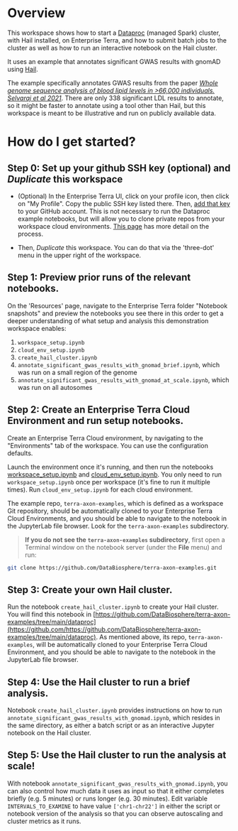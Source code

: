 # Overview

This workspace shows how to start a [Dataproc](https://cloud.google.com/dataproc) (managed Spark) cluster, with Hail installed, on Enterprise Terra, and how to submit batch jobs to the cluster as well as how to run an interactive notebook on the Hail cluster.

It uses an example that annotates significant GWAS results with gnomAD using [Hail](https://hail.is/).

The example specifically annotates GWAS results from the paper [*Whole genome sequence analysis of blood lipid levels in >66,000 individuals. Selvaraj et al 2021*](https://www.biorxiv.org/content/10.1101/2021.10.11.463514v1.supplementary-material). There are only 338 significant LDL results to annotate, so it might be faster to annotate using a tool other than Hail, but this workspace is meant to be illustrative and run on publicly available data.

# How do I get started?

## Step 0: Set up your github SSH key (optional) and _Duplicate_ this workspace

- (Optional) In the Enterprise Terra UI, click on your profile icon, then click on "My Profile". Copy the public SSH key listed there.
  Then, [add that key](https://docs.github.com/en/authentication/connecting-to-github-with-ssh/adding-a-new-ssh-key-to-your-github-account) to your GitHub account. This is not necessary to run the Dataproc example notebooks, but will allow you to clone private repos from your workspace cloud environments.
  [This page](https://terra-docs.api.verily.com/docs/how_to_guides/terra_ssh_key_guide/) has more detail on the process.

- Then, *Duplicate* this workspace. You can do that via the 'three-dot' menu in the upper right of the workspace.


## Step 1: Preview prior runs of the relevant notebooks.

On the 'Resources' page, navigate to the Enterprise Terra folder "Notebook snapshots" and preview the notebooks you see there in this order to get a deeper understanding of what setup and analysis this demonstration workspace enables:
1. `workspace_setup.ipynb`
2. `cloud_env_setup.ipynb`
3. `create_hail_cluster.ipynb`
4. `annotate_significant_gwas_results_with_gnomad_brief.ipynb`, which was run on a small region of the genome
5. `annotate_significant_gwas_results_with_gnomad_at_scale.ipynb`, which was run on all autosomes


## Step 2: Create an Enterprise Terra Cloud Environment and run setup notebooks.

Create an Enterprise Terra Cloud environment, by navigating to the "Environments" tab of the workspace. You can use the configuration defaults.

Launch the environment once it's running, and then run the notebooks [workspace_setup.ipynb](https://github.com/DataBiosphere/terra-axon-examples/blob/main/workspace_setup.ipynb) and [cloud_env_setup.ipynb](https://github.com/DataBiosphere/terra-axon-examples/blob/main/cloud_env_setup.ipynb). You only need to run `workspace_setup.ipynb` once per workspace (it's fine to run it multiple times).  Run `cloud_env_setup.ipynb` for each cloud environment.

The example repo, `terra-axon-examples`, which is defined as a workspace Git repository, should be automatically cloned to your Enterprise Terra Cloud Environments, and you should be able to navigate to the notebook in the JupyterLab file browser. Look for the `terra-axon-examples` subdirectory.

> **If you do not see the `terra-axon-examples` subdirectory**, first open a Terminal window on the notebook server (under the **File** menu) and run:

  ```sh
  git clone https://github.com/DataBiosphere/terra-axon-examples.git
  ```

## Step 3: Create your own Hail cluster.

Run the notebook `create_hail_cluster.ipynb` to create your Hail cluster. You will find this notebook in [https://github.com/DataBiosphere/terra-axon-examples/tree/main/dataproc](https://github.com/https://github.com/DataBiosphere/terra-axon-examples/tree/main/dataproc).  As mentioned above, its repo, `terra-axon-examples`, will be automatically cloned to your Enterprise Terra Cloud Environment, and you should be able to navigate to the notebook in the JupyterLab file browser.

## Step 4: Use the Hail cluster to run a brief analysis.

Notebook `create_hail_cluster.ipynb` provides instructions on how to run `annotate_significant_gwas_results_with_gnomad.ipynb`, which resides in the same directory, as either a batch script or as an interactive Jupyter notebook on the Hail cluster.

## Step 5: Use the Hail cluster to run the analysis at scale!

With notebook `annotate_significant_gwas_results_with_gnomad.ipynb`, you can also control how much data it uses as input so that it either completes briefly (e.g. 5 minutes) or runs longer (e.g. 30 minutes). Edit variable `INTERVALS_TO_EXAMINE` to have value `['chr1-chr22']` in either the script or notebook version of the analysis so that you can observe autoscaling and cluster metrics as it runs.

